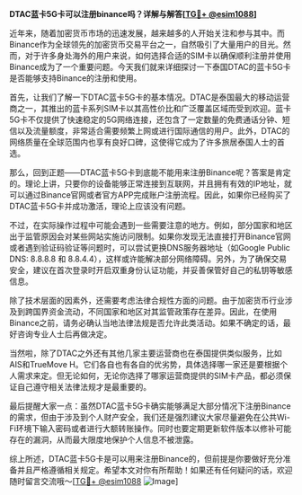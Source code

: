 **DTAC蓝卡5G卡可以注册binance吗？详解与解答[[TG💪+ @esim1088](https://t.me/s/esim1088)]**

近年来，随着加密货币市场的迅速发展，越来越多的人开始关注和参与其中。而Binance作为全球领先的加密货币交易平台之一，自然吸引了大量用户的目光。然而，对于许多身处海外的用户来说，如何选择合适的SIM卡以确保顺利注册并使用Binance成为了一个重要问题。今天我们就来详细探讨一下泰国DTAC的蓝卡5G卡是否能够支持Binance的注册和使用。

首先，让我们了解一下DTAC蓝卡5G卡的基本情况。DTAC是泰国最大的移动运营商之一，其推出的蓝卡系列SIM卡以其高性价比和广泛覆盖区域而受到欢迎。蓝卡5G卡不仅提供了快速稳定的5G网络连接，还包含了一定数量的免费通话分钟、短信以及流量额度，非常适合需要频繁上网或进行国际通信的用户。此外，DTAC的网络质量在全球范围内也享有良好口碑，这使得它成为了许多旅居泰国人士的首选。

那么，回到正题——DTAC蓝卡5G卡到底能不能用来注册Binance呢？答案是肯定的。理论上讲，只要你的设备能够正常连接到互联网，并且拥有有效的IP地址，就可以通过Binance官网或者官方APP完成账户注册流程。因此，如果你已经购买了DTAC蓝卡5G卡并成功激活，理论上应该没有问题。

不过，在实际操作过程中可能会遇到一些需要注意的地方。例如，部分国家和地区出于监管原因会对某些网站实施访问限制。如果你发现无法直接打开Binance官网或者遇到验证码验证等问题时，可以尝试更换DNS服务器地址（如Google Public DNS: 8.8.8.8 和 8.8.4.4），这样或许能解决部分网络障碍。另外，为了确保交易安全，建议在首次登录时开启双重身份认证功能，并妥善保管好自己的私钥等敏感信息。

除了技术层面的因素外，还需要考虑法律合规性方面的问题。由于加密货币行业涉及到跨国界资金流动，不同国家和地区对其监管政策存在差异。因此，在使用Binance之前，请务必确认当地法律法规是否允许此类活动。如果不确定的话，最好咨询专业人士后再做决定。

当然啦，除了DTAC之外还有其他几家主要运营商也在泰国提供类似服务，比如AIS和TrueMove H。它们各自也有各自的优劣势，具体选择哪一家还是要根据个人需求来定。但无论如何，无论你选择了哪家运营商提供的SIM卡产品，都必须保证自己遵守相关法律法规才是最重要的。

最后提醒大家一点：虽然DTAC蓝卡5G卡确实能够满足大部分情况下注册Binance的需求，但由于涉及到个人财产安全，我们还是强烈建议大家尽量避免在公共Wi-Fi环境下输入密码或者进行大额转账操作。同时也要定期更新软件版本以修补可能存在的漏洞，从而最大限度地保护个人信息不被泄露。

综上所述，DTAC蓝卡5G卡是可以用来注册Binance的，但前提是你要做好充分准备并且严格遵循相关规定。希望本文对你有所帮助！如果还有任何疑问的话，欢迎随时留言交流哦～[[TG💪+ @esim1088](https://t.me/s/esim1088) ![Image](https://i.postimg.cc/4NQfJmqS/Snipaste-2025-05-13-00-14-12.png)]